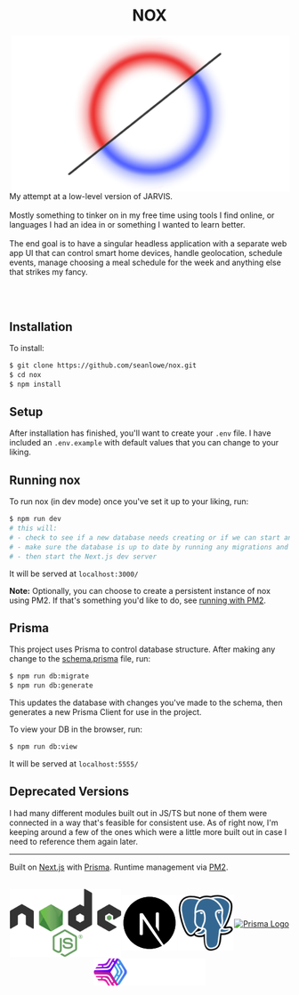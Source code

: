 <h1 align="center"> <b> NOX </b> </h1>

<img align="right" alt="NOX Logo" src="public/images/nox.png" width="500" />
<div>
  My attempt at a low-level version of JARVIS.
  <br></br>
  Mostly something to tinker on in my free time using tools I find online, or languages I had an idea in or something I wanted to learn better.
  <br></br>
  The end goal is to have a singular headless application with a separate web app UI that can control smart home devices, handle geolocation, schedule events, manage choosing a meal schedule for the week and anything else that strikes my fancy.
</div>

<br></br>

## Installation
To install:
```bash
$ git clone https://github.com/seanlowe/nox.git
$ cd nox
$ npm install
```

## Setup
After installation has finished, you'll want to create your `.env` file. I have included an `.env.example` with default values that you can change to your liking.

## Running nox
To run nox (in dev mode) once you've set it up to your liking, run:
```bash
$ npm run dev
# this will:
# - check to see if a new database needs creating or if we can start an existing one
# - make sure the database is up to date by running any migrations and seeders necessary
# - then start the Next.js dev server
```

It will be served at `localhost:3000/`

**Note:** Optionally, you can choose to create a persistent instance of nox using PM2. If that's something you'd like to do, see [running with PM2](./docs/running-with-pm2.md).


## Prisma
This project uses Prisma to control database structure. After making any change to the [schema.prisma](/prisma/schema.prisma) file, run:
```bash
$ npm run db:migrate
$ npm run db:generate
```
This updates the database with changes you've made to the schema, then generates a new Prisma Client for use in the project.

To view your DB in the browser, run:
```bash
$ npm run db:view
```
It will be served at `localhost:5555/`


## Deprecated Versions
I had many different modules built out in JS/TS but none of them were connected in a way that's feasible for consistent use. As of right now, I'm keeping around a few of the ones which were a little more built out in case I need to reference them again later.

<hr></hr>

Built on [Next.js](https://nextjs.org/) with [Prisma](https://www.prisma.io/). Runtime management via [PM2](https://pm2.keymetrics.io/).
<br></br>

<!--
 - these styles will get stripped but leaving them in for when I get around to making
 - enough documentation to make a decent Github Pages
-->
<div style="display: flex; justify-content: space-evenly; align-items: center; flex-wrap: wrap;">
  <!-- nodeJS  -->
  <a href="https://github.com/nodejs" target="blank">
    <img alt="Node.js Logo" src="public/images/node.svg" width="200" />
  </a>

  <!-- next.js -->
  <a href="https://github.com/vercel/next.js" target="blank">
    <img alt="Next.js Logo" src="public/images/next.png" width="100" >
  </a>

  <!-- postgres -->
  <a href="https://github.com/postgres" target="blank">
    <img alt="PostgreSQL Logo" src="public/images/postgres.png" width="100" >
  </a>

  <!-- prisma -->
  <a href="https://github.com/prisma/" target="blank">
    <img alt="Prisma Logo" src="https://images2.prisma.io/footer-logo.png" width="200" >
  </a>

  <!-- pm2 -->
  <a href="https://pm2.keymetrics.io/" target="blank">
    <img alt="PM2 logo" src="public/images/pm2.png" width="200">
  </a>
</div>

<br />
